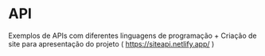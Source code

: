 # API
Exemplos de APIs com diferentes linguagens de programação + Criação de site para apresentação do projeto ( https://siteapi.netlify.app/ )
